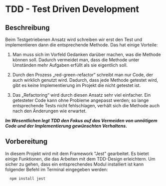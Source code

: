 # TDD - Test Driven Development

## Beschreibung

Beim Testgetriebenen Ansatz wird schreiben wir erst den Test und implementieren dann die entsprechende Methode. Das hat einige Vorteile:

1) Man muss sich im Vorfeld Gedanken darüber machen, was die Methode können soll. Dadurch vermeidet man, dass die Methode unter Umständen mehr
   Aufgaben erfüllt als sie eigentlich soll.

2) Durch den Prozess „red-green-refactor“ schreibt man nur Code, der auch wirklich genutzt wird. Dadurch, dass jede Methode getestet wird,
   gibt es keine Implementierung im Projekt die nicht getestet ist.

3) Das „Refactoring“ wird durch diesen Ansatz sehr viel einfacher. Ein getesteter Code kann ohne Probleme angepasst werden; so lange
   entsprechende Tests nicht fehlschlagen, verhält sich die Methode auch nach den Änderungen wie erwartet.

***Im Wesentlichen legt TDD den Fokus auf das Vermeiden von unnötigem Code und der Implementierung gewünschten Verhaltens.***

## Vorbereitung

In diesem Projekt wird mit dem Framework "Jest" gearbeitet. Es bietet einige Funktionen, die das Arbeiten mit dem TDD-Design erleichtern.
Um sicher zu gehen, dass ein entsprechendes Modul installiert ist kann folgender Befehl im Terminal eingegeben werden:

```Terminal
  npm install jest
```
